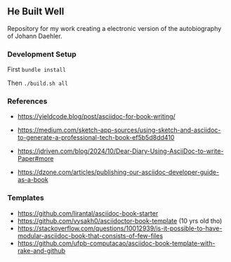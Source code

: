 ## He Built Well

Repository for my work creating a electronic version of the autobiography
of Johann Daehler.

### Development Setup

First `bundle install`

Then `./build.sh all`

### References

* https://yieldcode.blog/post/asciidoc-for-book-writing/
* https://medium.com/sketch-app-sources/using-sketch-and-asciidoc-to-generate-a-professional-tech-book-ef5b5d8dd410

* https://jdriven.com/blog/2024/10/Dear-Diary-Using-AsciiDoc-to-write-Paper#more
* https://dzone.com/articles/publishing-our-asciidoc-developer-guide-as-a-book

### Templates

* https://github.com/lirantal/asciidoc-book-starter
* https://github.com/vysakh0/asciidoctor-book-template (10 yrs old tho)
* https://stackoverflow.com/questions/10012939/is-it-possible-to-have-modular-asciidoc-book-that-consists-of-few-files
* https://github.com/ufpb-computacao/asciidoc-book-template-with-rake-and-github
